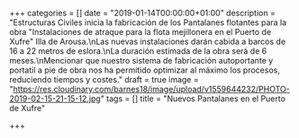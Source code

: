 +++
categories = []
date = "2019-01-14T00:00:00+01:00"
description = "Estructuras Civiles inicia la fabricación de los Pantalanes flotantes para la obra \"Instalaciones de atraque para la flota mejillonera en el Puerto de Xufre\" Illa de Arousa.\nLas nuevas instalaciones darán cabida a barcos de 16 a 22 metros de eslora.\nLa duración estimada de la obra será de 6 meses.\nMencionar que nuestro sistema de fabricación autoportante y portatil a pie de obra nos ha permitido optimizar al máximo los procesos, reduciendo tiempos y costes."
draft = true
image = "https://res.cloudinary.com/barnes18/image/upload/v1559644232/PHOTO-2019-02-15-21-15-12.jpg"
tags = []
title = "Nuevos Pantalanes en el Puerto de Xufre"

+++
